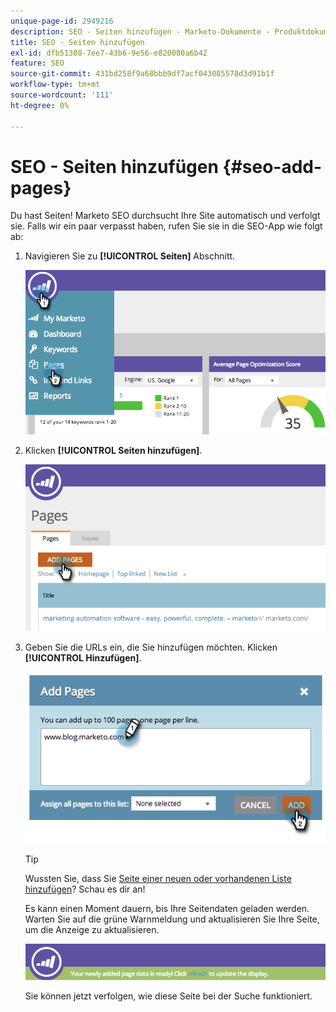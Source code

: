 ```yaml
---
unique-page-id: 2949216
description: SEO - Seiten hinzufügen - Marketo-Dokumente - Produktdokumentation
title: SEO - Seiten hinzufügen
exl-id: dfb51308-7ee7-43b6-9e56-e820080a6b42
feature: SEO
source-git-commit: 431bd258f9a68bbb9df7acf043085578d3d91b1f
workflow-type: tm+mt
source-wordcount: '111'
ht-degree: 0%

---
```


# SEO - Seiten hinzufügen {#seo-add-pages}

Du hast Seiten! Marketo SEO durchsucht Ihre Site automatisch und verfolgt sie. Falls wir ein paar verpasst haben, rufen Sie sie in die SEO-App wie folgt ab:

1. Navigieren Sie zu **[!UICONTROL Seiten]** Abschnitt.

   ![](assets/image2014-9-18-12-3a55-3a19.png)

1. Klicken **[!UICONTROL Seiten hinzufügen]**.

   ![](assets/image2014-9-18-12-3a55-3a53.png)

1. Geben Sie die URLs ein, die Sie hinzufügen möchten. Klicken **[!UICONTROL Hinzufügen]**.

   ![](assets/image2014-9-18-12-3a56-3a15.png)

   >[!TIP]
   >
   >Wussten Sie, dass Sie [Seite einer neuen oder vorhandenen Liste hinzufügen](/help/marketo/product-docs/additional-apps/seo/understanding-seo/seo-managing-lists.md)? Schau es dir an!

   Es kann einen Moment dauern, bis Ihre Seitendaten geladen werden. Warten Sie auf die grüne Warnmeldung und aktualisieren Sie Ihre Seite, um die Anzeige zu aktualisieren.

   ![](assets/image2014-9-18-12-3a57-3a10.png)

   Sie können jetzt verfolgen, wie diese Seite bei der Suche funktioniert.
